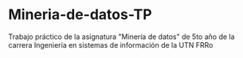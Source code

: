 # Mineria-de-datos-TP
Trabajo práctico de la asignatura "Minería de datos" de 5to año de la carrera Ingeniería en sistemas de información de la UTN FRRo

